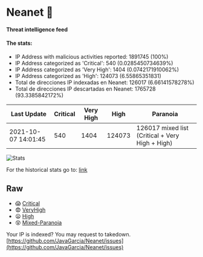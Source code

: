 # Neanet :hocho:
#### Threat intelligence feed
#### The stats:

- IP Address with malicious activities reported: 1891745 (100%)
- IP Address categorized as 'Critical':  540 (0.0285450734639%)
- IP Address categorized as 'Very High':  1404 (0.0742171910062%)
- IP Address categorized as 'High':  124073 (6.55865351831)
- Total de direcciones IP indexadas en Neanet:  126017 (6.66141578278%)
- Total de direcciones IP descartadas en Neanet:  1765728 (93.3385842172%)

| Last Update | Critical | Very High | High | Paranoia |
| --- | --- | --- | --- | --- |
| 2021-10-07 14:01:45 | 540 | 1404 | 124073 | 126017 mixed list (Critical + Very High + High)|

![Stats](https://docs.google.com/spreadsheets/d/e/2PACX-1vSnaNMIXVabIpDJjufMlzH7poXnshF3mgd8Is1g9ytUEzVsP5my4Trn8f-xkoLLQ38xpL3HtmUexLo6/pubchart?oid=501124687&format=image)

For the historical stats go to: [link](/stats.csv)
## Raw
- :scream: [Critical](https://raw.githubusercontent.com/JavaGarcia/Neanet/master/blacklists/neanet_critical.txt)
- :fearful: [VeryHigh](https://raw.githubusercontent.com/JavaGarcia/Neanet/master/blacklists/neanet_veryHigh.txtt)
- :frowning: [High](https://raw.githubusercontent.com/JavaGarcia/Neanet/master/blacklists/neanet_high.txt)
- :dizzy_face: [Mixed-Paranoia](https://raw.githubusercontent.com/JavaGarcia/Neanet/master/blacklists/neanet_all.txt)


Your IP is indexed? You may request to takedown. [https://github.com/JavaGarcia/Neanet/issues](https://github.com/JavaGarcia/Neanet/issues)











































































































































































































































































































































































































































































































































































































































































































































































































































































































































































































































































































































































































































































































































































































































































































































































































































































































































































































































































































































































































































































































































































































































































































































































































































































































































































































































































































































































































































































































































































































































































































































































































































































































































































































































































































































































































































































































































































































































































































































































































































































































































































































































































































































































































































































































































































































































































































































































































































































































































































































































































































































































































































































































































































































































































































































































































































































































































































































































































































































































































































































































































































































































































































































































































































































































































































































































































































































































































































































































































































































































































































































































































































































































































































































































































































































































































































































































































































































































































































































































































































































































































































































































































































































































































































































































































































































































































































































































































































































































































































































































































































































































































































































































































































































































































































